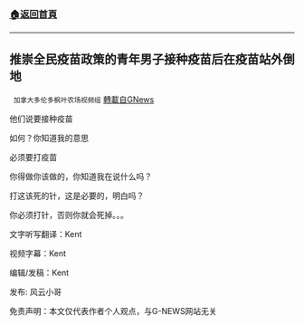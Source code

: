###  [:house:返回首頁](https://github.com/ourhimalayas/txt)
---


## 推崇全民疫苗政策的青年男子接种疫苗后在疫苗站外倒地
` 加拿大多伦多枫叶农场视频组` [轉載自GNews](https://gnews.org/zh-hans/1610266/)

他们说要接种疫苗

如何？你知道我的意思

必须要打疫苗

你得做你该做的，你知道我在说什么吗？

打这该死的针，这是必要的，明白吗？

你必须打针，否则你就会死掉。。。

文字听写翻译：Kent

视频字幕：Kent

编辑/发稿：Kent

发布: 风云小哥

免责声明：本文仅代表作者个人观点，与G-NEWS网站无关
